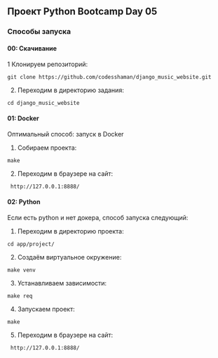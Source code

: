 ## Проект Python Bootcamp Day 05

### Способы запуска

#### 00: Скачивание

1 Клонируем репозиторий:

```git clone https://github.com/codesshaman/django_music_website.git```

2. Переходим в директорию задания:

``cd django_music_website``

#### 01: Docker

Оптимальный способ: запуск в Docker

1. Собираем проекта:

``make``

2. Переходим в браузере на сайт:

`` http://127.0.0.1:8888/``

#### 02: Python

Если есть python и нет докера, способ запуска следующий:

1. Переходим в директорию проекта:

``cd app/project/``

2. Создаём виртуальное окружение:

``make venv``

3. Устанавливаем зависимости:

``make req``

4. Запускаем проект:

``make``

5. Переходим в браузере на сайт:

`` http://127.0.0.1:8888/``
